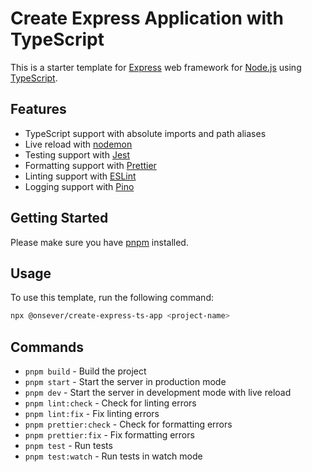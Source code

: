 # Create Express Application with TypeScript

This is a starter template for [Express](https://expressjs.com/) web framework for [Node.js](https://nodejs.org/en/) using [TypeScript](https://www.typescriptlang.org/).

## Features

- TypeScript support with absolute imports and path aliases
- Live reload with [nodemon](https://nodemon.io/)
- Testing support with [Jest](https://jestjs.io/)
- Formatting support with [Prettier](https://prettier.io/)
- Linting support with [ESLint](https://eslint.org/)
- Logging support with [Pino](https://getpino.io/)

## Getting Started

Please make sure you have [pnpm](https://pnpm.io/) installed.

## Usage

To use this template, run the following command:

```bash
npx @onsever/create-express-ts-app <project-name>
```

## Commands

- `pnpm build` - Build the project
- `pnpm start` - Start the server in production mode
- `pnpm dev` - Start the server in development mode with live reload
- `pnpm lint:check` - Check for linting errors
- `pnpm lint:fix` - Fix linting errors
- `pnpm prettier:check` - Check for formatting errors
- `pnpm prettier:fix` - Fix formatting errors
- `pnpm test` - Run tests
- `pnpm test:watch` - Run tests in watch mode
